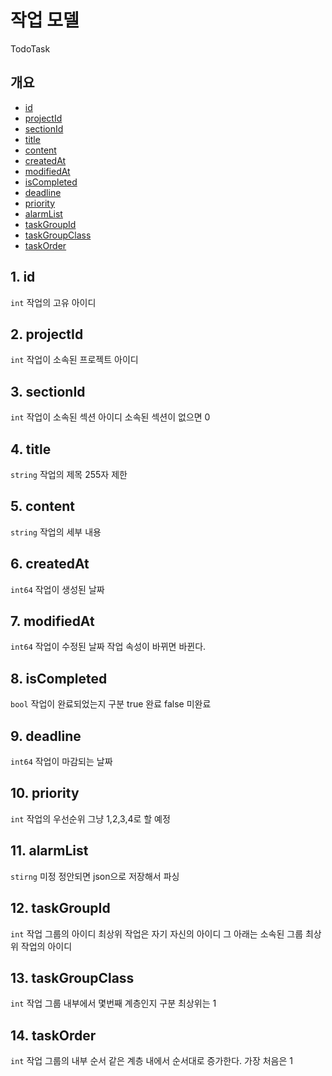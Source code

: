 # 작업 모델
TodoTask
## 개요
- [id](#1-id)
- [projectId](#2-projectid)
- [sectionId](#3-sectionid)
- [title](#4-title)
- [content](#5-content)
- [createdAt](#6-createdat)
- [modifiedAt](#7-modifiedat)
- [isCompleted](#8-iscompleted)
- [deadline](#9-deadline)
- [priority](#10-priority)
- [alarmList](#11-alarmlist)
- [taskGroupId](#12-taskgroupid)
- [taskGroupClass](#13-taskgroupclass)
- [taskOrder](#14-taskorder)

## 1. id
`int` 작업의 고유 아이디
## 2. projectId
`int` 작업이 소속된 프로젝트 아이디
## 3. sectionId
`int` 작업이 소속된 섹션 아이디 소속된 섹션이 없으면 0
## 4. title
`string` 작업의 제목 255자 제한
## 5. content
`string` 작업의 세부 내용
## 6. createdAt
`int64` 작업이 생성된 날짜
## 7. modifiedAt
`int64` 작업이 수정된 날짜 작업 속성이 바뀌면 바뀐다.
## 8. isCompleted
`bool` 작업이 완료되었는지 구분 true 완료 false 미완료
## 9. deadline
`int64` 작업이 마감되는 날짜
## 10. priority
`int` 작업의 우선순위 그냥 1,2,3,4로 할 예정
## 11. alarmList
`stirng` 미정 정안되면 json으로 저장해서 파싱
## 12. taskGroupId
`int` 작업 그룹의 아이디 최상위 작업은 자기 자신의 아이디 그 아래는 소속된 그룹 최상위 작업의 아이디
## 13. taskGroupClass
`int` 작업 그룹 내부에서 몇번째 계층인지 구분 최상위는 1
## 14. taskOrder
`int` 작업 그룹의 내부 순서 같은 계층 내에서 순서대로 증가한다. 가장 처음은 1